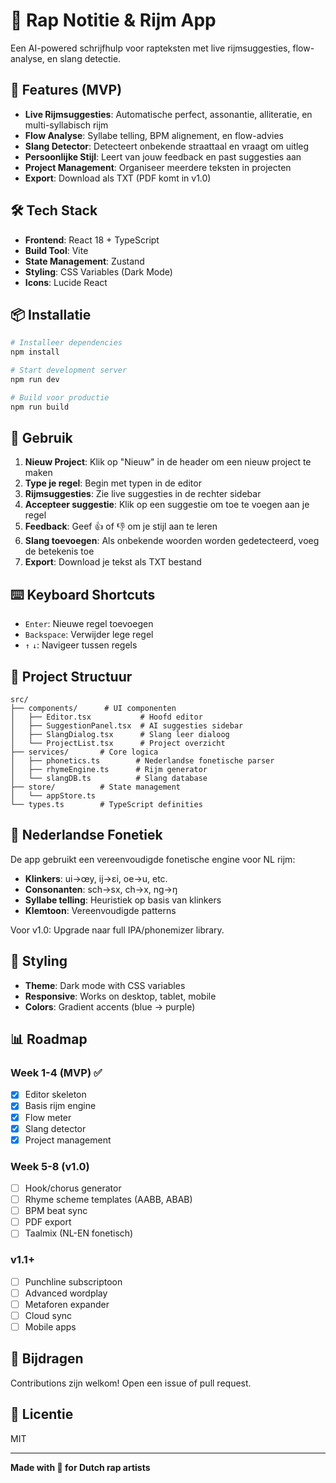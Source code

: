 # 🎤 Rap Notitie & Rijm App

Een AI-powered schrijfhulp voor rapteksten met live rijmsuggesties, flow-analyse, en slang detectie.

## 🚀 Features (MVP)

- **Live Rijmsuggesties**: Automatische perfect, assonantie, alliteratie, en multi-syllabisch rijm
- **Flow Analyse**: Syllabe telling, BPM alignement, en flow-advies
- **Slang Detector**: Detecteert onbekende straattaal en vraagt om uitleg
- **Persoonlijke Stijl**: Leert van jouw feedback en past suggesties aan
- **Project Management**: Organiseer meerdere teksten in projecten
- **Export**: Download als TXT (PDF komt in v1.0)

## 🛠 Tech Stack

- **Frontend**: React 18 + TypeScript
- **Build Tool**: Vite
- **State Management**: Zustand
- **Styling**: CSS Variables (Dark Mode)
- **Icons**: Lucide React

## 📦 Installatie

```bash
# Installeer dependencies
npm install

# Start development server
npm run dev

# Build voor productie
npm run build
```

## 🎯 Gebruik

1. **Nieuw Project**: Klik op "Nieuw" in de header om een nieuw project te maken
2. **Type je regel**: Begin met typen in de editor
3. **Rijmsuggesties**: Zie live suggesties in de rechter sidebar
4. **Accepteer suggestie**: Klik op een suggestie om toe te voegen aan je regel
5. **Feedback**: Geef 👍 of 👎 om je stijl aan te leren
6. **Slang toevoegen**: Als onbekende woorden worden gedetecteerd, voeg de betekenis toe
7. **Export**: Download je tekst als TXT bestand

## ⌨️ Keyboard Shortcuts

- `Enter`: Nieuwe regel toevoegen
- `Backspace`: Verwijder lege regel
- `↑` `↓`: Navigeer tussen regels

## 📁 Project Structuur

```
src/
├── components/      # UI componenten
│   ├── Editor.tsx           # Hoofd editor
│   ├── SuggestionPanel.tsx  # AI suggesties sidebar
│   ├── SlangDialog.tsx      # Slang leer dialoog
│   └── ProjectList.tsx      # Project overzicht
├── services/       # Core logica
│   ├── phonetics.ts        # Nederlandse fonetische parser
│   ├── rhymeEngine.ts      # Rijm generator
│   └── slangDB.ts          # Slang database
├── store/          # State management
│   └── appStore.ts
└── types.ts        # TypeScript definities
```

## 🧠 Nederlandse Fonetiek

De app gebruikt een vereenvoudigde fonetische engine voor NL rijm:

- **Klinkers**: ui→œy, ij→ɛi, oe→u, etc.
- **Consonanten**: sch→sx, ch→x, ng→ŋ
- **Syllabe telling**: Heuristiek op basis van klinkers
- **Klemtoon**: Vereenvoudigde patterns

Voor v1.0: Upgrade naar full IPA/phonemizer library.

## 🎨 Styling

- **Theme**: Dark mode with CSS variables
- **Responsive**: Works on desktop, tablet, mobile
- **Colors**: Gradient accents (blue → purple)

## 📊 Roadmap

### Week 1-4 (MVP) ✅
- [x] Editor skeleton
- [x] Basis rijm engine
- [x] Flow meter
- [x] Slang detector
- [x] Project management

### Week 5-8 (v1.0)
- [ ] Hook/chorus generator
- [ ] Rhyme scheme templates (AABB, ABAB)
- [ ] BPM beat sync
- [ ] PDF export
- [ ] Taalmix (NL-EN fonetisch)

### v1.1+
- [ ] Punchline subscriptoon
- [ ] Advanced wordplay
- [ ] Metaforen expander
- [ ] Cloud sync
- [ ] Mobile apps

## 🤝 Bijdragen

Contributions zijn welkom! Open een issue of pull request.

## 📝 Licentie

MIT

---

**Made with 💜 for Dutch rap artists**

